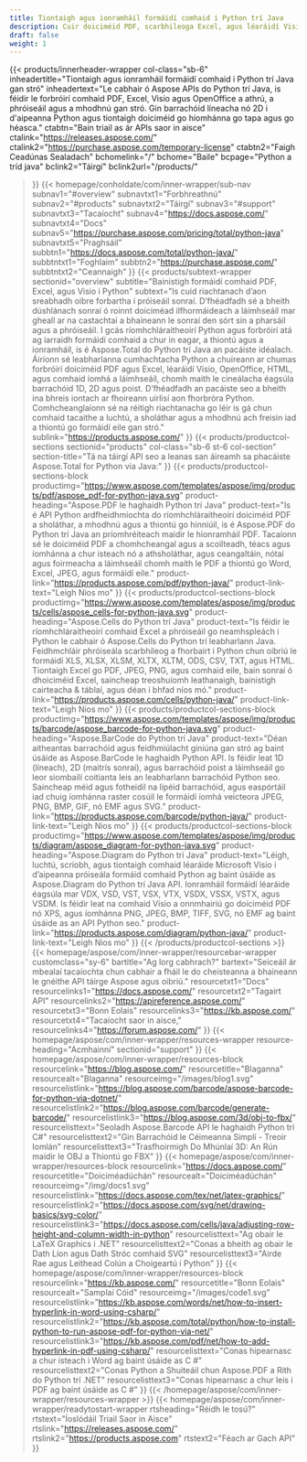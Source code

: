 ```yaml
---
title: Tiontaigh agus ionramháil formáidí comhaid i Python trí Java
description: Cuir doiciméid PDF, scarbhileoga Excel, agus léaráidí Visio in eagar, a thiontú agus a ionramháil, nó gineann barrachóid 1D agus 2D i Python trí Java le Aspose APIs.
draft: false
weight: 1
---
```

{{< products/innerheader-wrapper col-class="sb-6"
  inheadertitle="Tiontaigh agus ionramháil formáidí comhaid i Python trí Java gan stró"
  inheadertext="Le cabhair ó Aspose APIs do Python trí Java, is féidir le forbróirí comhaid PDF, Excel, Visio agus OpenOffice a athrú, a phróiseáil agus a mhodhnú gan stró. Gin barrachóid líneacha nó 2D i d'aipeanna Python agus tiontaigh doiciméid go híomhánna go tapa agus go héasca."
  ctabtn="Bain triail as ár APIs saor in aisce"
  ctalink="https://releases.aspose.com/"
  ctalink2="https://purchase.aspose.com/temporary-license"
  ctabtn2="Faigh Ceadúnas Sealadach"
  bchomelink="/"
  bchome="Baile"
  bcpage="Python a tríd java"
  bclink2="Táirgí"
  bclink2url="/products/"
  >}}
  {{< homepage/conholdate/com/inner-wrapper/sub-nav 
subnav1="#overview"
subnavtxt1="Forbhreathnú" 
subnav2="#products"
subnavtxt2="Táirgí" 
subnav3="#support"
subnavtxt3="Tacaíocht" 
subnav4="https://docs.aspose.com/"
subnavtxt4="Docs" 
subnav5="https://purchase.aspose.com/pricing/total/python-java"
subnavtxt5="Praghsáil" 
subbtn1="https://docs.aspose.com/total/python-java/"
subbtntxt1="Foghlaim"
subbtn2="https://purchase.aspose.com/"
subbtntxt2="Ceannaigh"
>}}
   {{< products/subtext-wrapper sectionid="overview" 
   subtitle="Bainistigh formáidí comhaid PDF, Excel, agus Visio i Python"
   subtext="Is cuid riachtanach d’aon sreabhadh oibre forbartha í próiseáil sonraí. D’fhéadfadh sé a bheith dúshlánach sonraí ó roinnt doiciméad ilfhormáideach a láimhseáil mar gheall ar na castachtaí a bhaineann le sonraí den sórt sin a pharsáil agus a phróiseáil. I gcás ríomhchláraitheoirí Python agus forbróirí atá ag iarraidh formáidí comhaid a chur in eagar, a thiontú agus a ionramháil, is é Aspose.Total do Python trí Java an pacáiste idéalach. Áiríonn sé leabharlanna cumhachtacha Python a chuireann ar chumas forbróirí doiciméid PDF agus Excel, léaráidí Visio, OpenOffice, HTML, agus comhaid íomhá a láimhseáil, chomh maith le cineálacha éagsúla barrachóid 1D, 2D agus poist. D’fhéadfadh an pacáiste seo a bheith ina bhreis iontach ar fhoireann uirlisí aon fhorbróra Python. Comhcheanglaíonn sé na réitigh riachtanacha go léir is gá chun comhaid tacaithe a luchtú, a sholáthar agus a mhodhnú ach freisin iad a thiontú go formáidí eile gan stró."
   sublink="https://products.aspose.com/"
   >}} 
{{< products/productcol-sections
sectionid="products" 
col-class="sb-6 st-6 col-section"
section-title="Tá na táirgí API seo a leanas san áireamh sa phacáiste Aspose.Total for Python via Java:"
>}}
{{< products/productcol-sections-block
productimg="https://www.aspose.com/templates/aspose/img/products/pdf/aspose_pdf-for-python-java.svg"
product-heading="Aspose.PDF le haghaidh Python trí Java"
product-text="Is é API Python ardfheidhmíochta do ríomhchláraitheoirí doiciméid PDF a sholáthar, a mhodhnú agus a thiontú go hinniúil, is é Aspose.PDF do Python trí Java an príomhréiteach maidir le hionramháil PDF. Tacaíonn sé le doiciméid PDF a chomhcheangal agus a scoilteadh, téacs agus íomhánna a chur isteach nó a athsholáthar, agus ceangaltáin, nótaí agus foirmeacha a láimhseáil chomh maith le PDF a thiontú go Word, Excel, JPEG, agus formáidí eile."
product-link="https://products.aspose.com/pdf/python-java/"
product-link-text="Leigh Nios mo"
>}}
{{< products/productcol-sections-block
productimg="https://www.aspose.com/templates/aspose/img/products/cells/aspose_cells-for-python-java.svg"
product-heading="Aspose.Cells do Python trí Java"
product-text="Is féidir le ríomhchláraitheoirí comhaid Excel a phróiseáil go neamhspleách i Python le cabhair ó Aspose.Cells do Python trí leabharlann Java. Feidhmchláir phróiseála scarbhileog a fhorbairt i Python chun oibriú le formáidí XLS, XLSX, XLSM, XLTX, XLTM, ODS, CSV, TXT, agus HTML. Tiontaigh Excel go PDF, JPEG, PNG, agus comhaid eile, bain sonraí ó dhoiciméid Excel, saincheap treoshuíomh leathanaigh, bainistigh cairteacha & táblaí, agus déan i bhfad níos mó."
product-link="https://products.aspose.com/cells/python-java/"
product-link-text="Leigh Nios mo"
>}}
{{< products/productcol-sections-block
productimg="https://www.aspose.com/templates/aspose/img/products/barcode/aspose_barcode-for-python-java.svg"
product-heading="Aspose.BarCode do Python trí Java"
product-text="Déan aitheantas barrachóid agus feidhmiúlacht giniúna gan stró ag baint úsáide as Aspose.BarCode le haghaidh Python API. Is féidir leat 1D (líneach), 2D (maitrís sonraí), agus barrachóid poist a láimhseáil go leor siombailí coitianta leis an leabharlann barrachóid Python seo. Saincheap méid agus fotheidil na lipéid barrachóid, agus easpórtáil iad chuig íomhánna raster cosúil le formáidí íomhá veicteora JPEG, PNG, BMP, GIF, nó EMF agus SVG."
product-link="https://products.aspose.com/barcode/python-java/"
product-link-text="Leigh Nios mo"
>}}
{{< products/productcol-sections-block
productimg="https://www.aspose.com/templates/aspose/img/products/diagram/aspose_diagram-for-python-java.svg"
product-heading="Aspose.Diagram do Python trí Java"
product-text="Léigh, luchtú, scríobh, agus tiontaigh comhaid léaráide Microsoft Visio i d’aipeanna próiseála formáid comhaid Python ag baint úsáide as Aspose.Diagram do Python trí Java API. Ionramháil formáidí léaráide éagsúla mar VDX, VSD, VST, VSX, VTX, VSDX, VSSX, VSTX, agus VSDM. Is féidir leat na comhaid Visio a onnmhairiú go doiciméid PDF nó XPS, agus íomhánna PNG, JPEG, BMP, TIFF, SVG, nó EMF ag baint úsáide as an API Python seo."
product-link="https://products.aspose.com/diagram/python-java/"
product-link-text="Leigh Nios mo"
>}}
{{< /products/productcol-sections >}}
{{< homepage/aspose/com/inner-wrapper/resourcebar-wrapper
customclass="sy-6"
bartitle="Ag lorg cabhrach?"
bartext="Seiceáil ár mbealaí tacaíochta chun cabhair a fháil le do cheisteanna a bhaineann le gnéithe API táirge Aspose agus oibriú."
resourcetxt1="Docs"
resourcelinks1="https://docs.aspose.com/"
resourcetxt2="Tagairt API"
resourcelinks2="https://apireference.aspose.com/"
resourcetxt3="Bonn Eolais"
resourcelinks3="https://kb.aspose.com/"
resourcetxt4="Tacaíocht saor in aisce,"
resourcelinks4="https://forum.aspose.com/"
>}}
{{< homepage/aspose/com/inner-wrapper/resources-wrapper
resource-heading="Acmhainní"
sectionid="support"
>}}
{{< homepage/aspose/com/inner-wrapper/resources-block
resourcelink="https://blog.aspose.com/"
resourcetitle="Blaganna"
resourcealt="Blaganna"
resourceimg="/images/blog1.svg"
resourcelistlink="https://blog.aspose.com/barcode/aspose-barcode-for-python-via-dotnet/"
resourcelistlink2="https://blog.aspose.com/barcode/generate-barcode/"
resourcelistlink3="https://blog.aspose.com/3d/obj-to-fbx/"
resourcelisttext="Seoladh Aspose.Barcode API le haghaidh Python trí C#"
resourcelisttext2="Gin Barrachóid le Céimeanna Simplí - Treoir Iomlán"
resourcelisttext3="Trasfhoirmigh Do Mhúnlaí 3D: An Rún maidir le OBJ a Thiontú go FBX"
>}}
{{< homepage/aspose/com/inner-wrapper/resources-block
resourcelink="https://docs.aspose.com/"
resourcetitle="Doiciméadúchán"
resourcealt="Doiciméadúchán"
resourceimg="/img/docs1.svg"
resourcelistlink="https://docs.aspose.com/tex/net/latex-graphics/"
resourcelistlink2="https://docs.aspose.com/svg/net/drawing-basics/svg-color/"
resourcelistlink3="https://docs.aspose.com/cells/java/adjusting-row-height-and-column-width-in-python"
resourcelisttext="Ag obair le LaTeX Graphics i .NET"
resourcelisttext2="Conas a bheith ag obair le Dath Líon agus Dath Stróc comhaid SVG"
resourcelisttext3="Airde Rae agus Leithead Colún a Choigeartú i Python"
>}}
{{< homepage/aspose/com/inner-wrapper/resources-block
resourcelink="https://kb.aspose.com/"
resourcetitle="Bonn Eolais"
resourcealt="Samplaí Cóid"
resourceimg="/images/code1.svg"
resourcelistlink="https://kb.aspose.com/words/net/how-to-insert-hyperlink-in-word-using-csharp/"
resourcelistlink2="https://kb.aspose.com/total/python/how-to-install-python-to-run-aspose-pdf-for-python-via-net/"
resourcelistlink3="https://kb.aspose.com/pdf/net/how-to-add-hyperlink-in-pdf-using-csharp/"
resourcelisttext="Conas hipearnasc a chur isteach i Word ag baint úsáide as C #"
resourcelisttext2="Conas Python a Shuiteáil chun Aspose.PDF a Rith do Python trí .NET"
resourcelisttext3="Conas hipearnasc a chur leis i PDF ag baint úsáide as C #"
>}}
{{< /homepage/aspose/com/inner-wrapper/resources-wrapper >}}
{{< homepage/aspose/com/inner-wrapper/readytostart-wrapper
rtsheading="Réidh le tosú?"
rtstext="Íoslódáil Triail Saor in Aisce"
rtslink="https://releases.aspose.com/"
rtslink2="https://products.aspose.com"
rtstext2="Féach ar Gach API"
>}}
